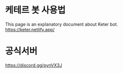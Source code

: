 # 케테르 봇 사용법
This page is an explanatory document about Keter bot.
https://keter.netlify.app/

# 공식서버

https://discord.gg/pynVX3J

